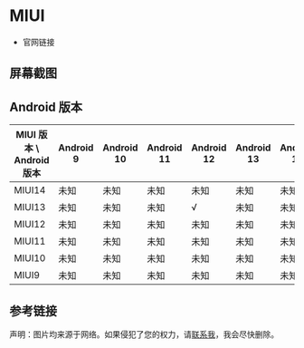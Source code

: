 # MIUI

* 官网链接

## 屏幕截图

## Android 版本

| MIUI 版本 \ Android 版本 | Android 9 | Android 10 | Android 11 | Android 12 | Android 13 | Android 14 |
| ------------------------ | --------- | ---------- | ---------- | ---------- | ---------- | ---------- |
| MIUI14                   | 未知      | 未知       | 未知       | 未知       | 未知       | 未知       |
| MIUI13                   | 未知      | 未知       | 未知       | √          | 未知       | 未知       |
| MIUI12                   | 未知      | 未知       | 未知       | 未知       | 未知       | 未知       |
| MIUI11                   | 未知      | 未知       | 未知       | 未知       | 未知       | 未知       |
| MIUI10                   | 未知      | 未知       | 未知       | 未知       | 未知       | 未知       |
| MIUI9                    | 未知      | 未知       | 未知       | 未知       | 未知       | 未知       |

## 参考链接

声明：图片均来源于网络。如果侵犯了您的权力，请[联系我](mailto:jesse205@qq.com)，我会尽快删除。
